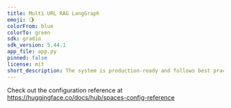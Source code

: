 ```yaml
---
title: Multi URL RAG LangGraph
emoji: 🌖
colorFrom: blue
colorTo: green
sdk: gradio
sdk_version: 5.44.1
app_file: app.py
pinned: false
license: mit
short_description: The system is production-ready and follows best practices fo
---
```


Check out the configuration reference at https://huggingface.co/docs/hub/spaces-config-reference
